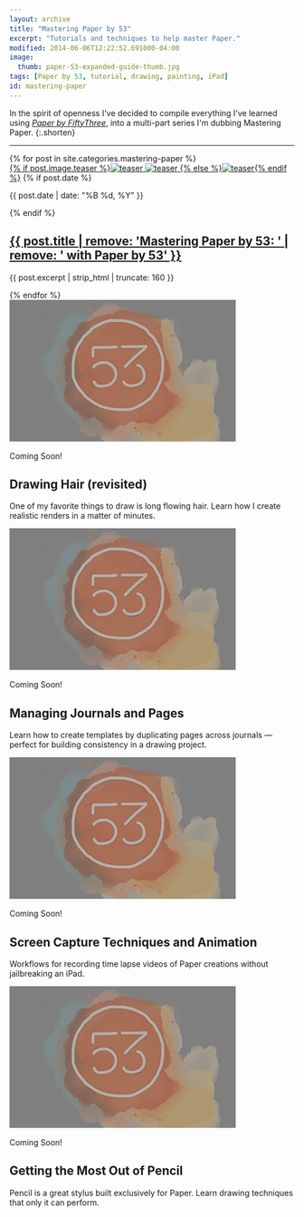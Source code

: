 ```yaml
---
layout: archive
title: "Mastering Paper by 53"
excerpt: "Tutorials and techniques to help master Paper."
modified: 2014-06-06T12:22:52.691000-04:00
image: 
  thumb: paper-53-expanded-guide-thumb.jpg
tags: [Paper by 53, tutorial, drawing, painting, iPad]
id: mastering-paper
---
```


In the spirit of openness I've decided to compile everything I've learned using [*Paper by FiftyThree*](http://www.fiftythree.com), into a multi-part series I'm dubbing Mastering Paper.
{:.shorten}

---

<div class="tiles">
{% for post in site.categories.mastering-paper %}
  <article class="tile" itemscope itemtype="http://schema.org/Article">
    <a href="{{ post.url }}" title="{{ post.title }}" class="post-teaser">{% if post.image.teaser %}<img src="/images/{{ site.teaser }}" data-original="/images/{{ post.image.teaser }}" class="load" alt="teaser" itemprop="image">
    <noscript><img src="/images/{{ post.image.teaser }}" alt="teaser" itemprop="image"></noscript>
        {% else %}<img src="/images/{{ site.teaser }}" alt="teaser" itemprop="image">{% endif %}</a>
    {% if post.date %}<p class="entry-date date published"><time datetime="{{ post.date | date: "%Y-%m-%d" }}" itemprop="datePublished">{{ post.date | date: "%B %d, %Y" }}</time></p>{% endif %}
    <h2 class="post-title" itemprop="name"><a href="{{ post.url }}">{{ post.title | remove: 'Mastering Paper by 53: ' | remove: ' with Paper by 53' }}</a></h2>
    <p class="post-excerpt" itemprop="description">{{ post.excerpt | strip_html | truncate: 160 }}</p>
    </article><!-- /.tile -->
{% endfor %}
  <article class="tile">
    <span><img src="/images/53-coming-soon-teaser.jpg" alt="Coming Soon"></span>
    <p class="entry-date">Coming Soon!</p>
    <h2 class="post-title">Drawing Hair (revisited)</h2>
    <p class="post-excerpt">One of my favorite things to draw is long flowing hair. Learn how I create realistic renders in a matter of minutes.</p>
  </article><!-- /.tile -->
  <article class="tile">
    <span><img src="/images/53-coming-soon-teaser.jpg" alt="Coming Soon"></span>
    <p class="entry-date">Coming Soon!</p>
    <h2 class="post-title">Managing Journals and Pages</h2>
    <p class="post-excerpt">Learn how to create templates by duplicating pages across journals &#8212; perfect for building consistency in a drawing project.</p>
  </article><!-- /.tile -->
  <article class="tile">
    <span><img src="/images/53-coming-soon-teaser.jpg" alt="Coming Soon"></span>
    <p class="entry-date">Coming Soon!</p>
    <h2 class="post-title">Screen Capture Techniques and Animation</h2>
    <p class="post-excerpt">Workflows for recording time lapse videos of Paper creations without jailbreaking an iPad.</p>
  </article><!-- /.tile -->
  <article class="tile">
    <span><img src="/images/53-coming-soon-teaser.jpg" alt="Coming Soon"></span>
    <p class="entry-date">Coming Soon!</p>
    <h2 class="post-title">Getting the Most Out of Pencil</h2>
    <p class="post-excerpt">Pencil is a great stylus built exclusively for Paper. Learn drawing techniques that only it can perform.</p>
  </article><!-- /.tile -->
</div><!-- /.tiles -->